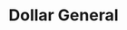 ---
title: "Dollar General"
url: /indianapolis/dollar-general-west-morris-street/
shop: variety store
---